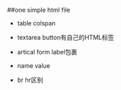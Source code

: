 ##one simple html file

* table colspan

* textarea button有自己的HTML标签

* artical form label包裹

* name value

* br hr区别